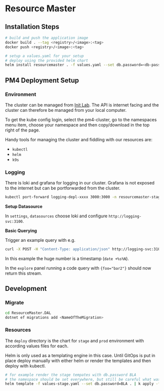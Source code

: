 # Resource Master

## Installation Steps

```bash
# build and push the application image
docker build . --tag <registry>/<image>:<tag>
docker push <registry>/<image>:<tag>

# setup a values.yaml for your setup
# deploy using the provided helm chart
helm install resourcemaster . -f values.yaml --set db.password=<db-password>
```

## PM4 Deployment Setup

### Environment

The cluster can be managed from [Init Lab](https://pm4.init-lab.ch/).
The API is internet facing and the cluster can therefore be managed from your
local computer.

To get the kube config login, select the pm4-cluster, go to the namespaces menu
item, choose your namespace and then copy/download in the top right of the
page.

Handy tools for managing the cluster and fiddling with our resources are:
- `kubectl`
- `helm`
- `k9s`

### Logging

There is loki and grafana for logging in our cluster. Grafana is not exposed
to the internet but can be portforwarded from the cluster.

```bash
kubectl port-forward logging-depl-xxxx 3000:3000 -n resourcemaster-stage
```

**Setup Datasource**

In `settings`, `datasources` choose loki and configure `http://logging-svc:3100`.

**Basic Querying**

Trigger an example query with e.g.

```bash
curl -X POST -H "Content-Type: application/json" http://logging-svc:3100/loki/api/v1/push --data-binary '{"streams": [{ "stream": { "foo": "bar2" }, "values": [ [ "1679011221215820152", "fizzbuzz" ] ] }]}'
```

In this example the huge number is a timestamp (`date +%s%N`).

In the `explore` panel running a code query with `{foo="bar2"}` should now return
this stream.

## Development

### Migrate

```bash
cd ResourceMaster.DAL
dotnet ef migrations add <NameOfTheMigration>
```

### Resources

The `deploy` directory is the chart for `stage` and `prod` environment with
according values files for each.

Helm is only used as a templating engine in this case.
Until GitOps is put in place deploy manually with either helm or render the
templates and then deploy with kubectl.

```bash
# for example render the stage tempates with db.password BLA
# the namespace should be set everywhere, but still be careful what was set
helm template -f values-stage.yaml --set db.password=BLA . | k apply -f -
```
